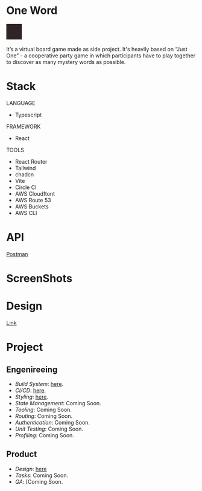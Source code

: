 # One Word

![One Word](image.png)

It’s a virtual board game made as side project. It's heavily based on
“Just One” - a cooperative party game in which participants
have to play together to discover as many mystery words as possible.

# Stack

LANGUAGE

- Typescript

FRAMEWORK

- React

TOOLS

- React Router
- Tailwind
- chadcn
- Vite
- Circle CI
- AWS Cloudftont
- AWS Route 53
- AWS Buckets
- AWS CLI

# API

[Postman](https://documenter.getpostman.com/view/2930329/2s9YRGxUEq)

# ScreenShots

# Design

[Link](https://www.figma.com/file/lTIxelelnjm83MiROxrlTe/One-Word?type=design&node-id=0%3A1&mode=design&t=8IL9mMSoloe1bCnK-1)

# Project

## Engenireeing

- _Build System_: [here](https://github.com/users/mariobrusarosco/docs/build-system.md).
- _CI/CD_: [here](https://github.com/users/mariobrusarosco/docs/ci-cd.md).
- _Styling_: [here](https://github.com/users/mariobrusarosco/docs/styling.md).
- _State Management_: Coming Soon.
- _Tooling_: Coming Soon.
- _Routing_: Coming Soon.
- _Authentication_: Coming Soon.
- _Unit Testing_: Coming Soon.
- _Profiling_: Coming Soon.

## Product

- _Design_: [here](https://www.figma.com/file/lTIxelelnjm83MiROxrlTe/One-Word?type=design&node-id=0%3A1&mode=design&t=8IL9mMSoloe1bCnK-1)
- _Tasks_: Coming Soon.
- _QA_: [Coming Soon.
